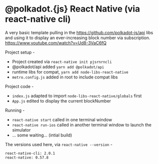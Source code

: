 # @polkadot.{js} React Native (via react-native cli)

A very basic template pulling in the https://github.com/polkadot-js/api libs and using it to display an ever-increasing block number via subscription. https://www.youtube.com/watch?v=Ud8-3VaC6fQ

Project setup -

- Project created via `react-native init pjsrnrncli`
- @polkadot/api added `yarn add @polkadot/api`
- runtime libs for compat, `yarn add node-libs-react-native`
- `metro.config.js` added in root to include compat libs

Project code -

- `index.js` adapted to import `node-libs-react-native/globals` first
- `App.js` edited to display the current blockNumber

Running -

- `react-native start` called in one terminal window
- `react-native run-ios` called in another terminal window to launch the simulator
- ... some waiting... (intial build)

The versions used here, via `react-native --version` -

```
react-native-cli: 2.0.1
react-native: 0.57.8
```
